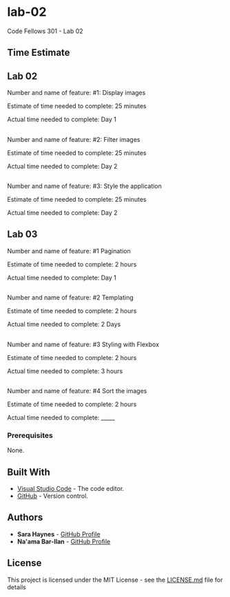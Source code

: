# lab-02
Code Fellows 301 - Lab 02

## Time Estimate

## Lab 02

Number and name of feature: #1: Display images

Estimate of time needed to complete: 25 minutes

Actual time needed to complete: Day 1

##

Number and name of feature: #2: Filter images

Estimate of time needed to complete: 25 minutes

Actual time needed to complete: Day 2

##

Number and name of feature: #3: Style the application

Estimate of time needed to complete: 25 minutes

Actual time needed to complete: Day 2

## Lab 03

Number and name of feature: #1 Pagination

Estimate of time needed to complete: 2 hours

Actual time needed to complete: Day 1

##

Number and name of feature: #2 Templating

Estimate of time needed to complete: 2 hours

Actual time needed to complete: 2 Days

##

Number and name of feature: #3 Styling with Flexbox

Estimate of time needed to complete: 2 hours


Actual time needed to complete: 3 hours


##

Number and name of feature: #4 Sort the images

Estimate of time needed to complete: 2 hours

Actual time needed to complete: _____

### Prerequisites

None.

## Built With

* [Visual Studio Code](https://code.visualstudio.com/) - The code editor.
* [GitHub](https://github.com/) -  Version control.

## Authors

* **Sara Haynes** - [GitHub Profile](https://github.com/SaraJHaynes)
* **Na'ama Bar-Ilan** - [GitHub Profile](https://github.com/NaamaBarIlan)

## License

This project is licensed under the MIT License - see the [LICENSE.md](LICENSE.md) file for details

